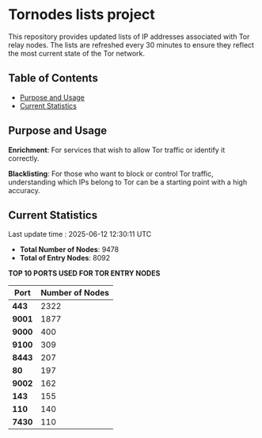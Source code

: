 # Tornodes lists project

This repository provides updated lists of IP addresses associated with Tor relay nodes. The lists are refreshed every 30 minutes to ensure they reflect the most current state of the Tor network.

## Table of Contents

- [Purpose and Usage](#purpose-and-usage)
- [Current Statistics](#current-statistics)


## Purpose and Usage

**Enrichment**: For services that wish to allow Tor traffic or identify it correctly.

**Blacklisting**: For those who want to block or control Tor traffic, understanding which IPs belong to Tor can be a starting point with a high accuracy.

## Current Statistics

Last update time : 2025-06-12 12:30:11 UTC

- **Total Number of Nodes**: 9478
- **Total of Entry Nodes**: 8092

**TOP 10 PORTS USED FOR TOR ENTRY NODES**

| **Port** | **Number of Nodes** |
|------|-----------------|
| **443**   | 2322  |
| **9001**   | 1877  |
| **9000**   | 400  |
| **9100**   | 309  |
| **8443**   | 207  |
| **80**   | 197  |
| **9002**   | 162  |
| **143**   | 155  |
| **110**   | 140  |
| **7430**   | 110  |

